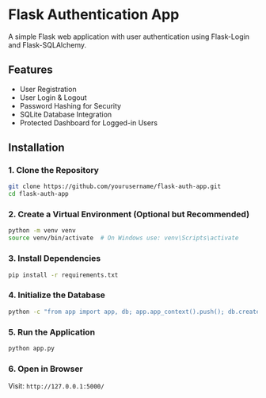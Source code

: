 # Flask Authentication App

A simple Flask web application with user authentication using Flask-Login and Flask-SQLAlchemy.

## Features
- User Registration
- User Login & Logout
- Password Hashing for Security
- SQLite Database Integration
- Protected Dashboard for Logged-in Users

## Installation
### 1. Clone the Repository
```sh
git clone https://github.com/yourusername/flask-auth-app.git
cd flask-auth-app
```

### 2. Create a Virtual Environment (Optional but Recommended)
```sh
python -m venv venv
source venv/bin/activate  # On Windows use: venv\Scripts\activate
```

### 3. Install Dependencies
```sh
pip install -r requirements.txt
```

### 4. Initialize the Database
```sh
python -c "from app import app, db; app.app_context().push(); db.create_all()"
```

### 5. Run the Application
```sh
python app.py
```

### 6. Open in Browser
Visit: `http://127.0.0.1:5000/`


